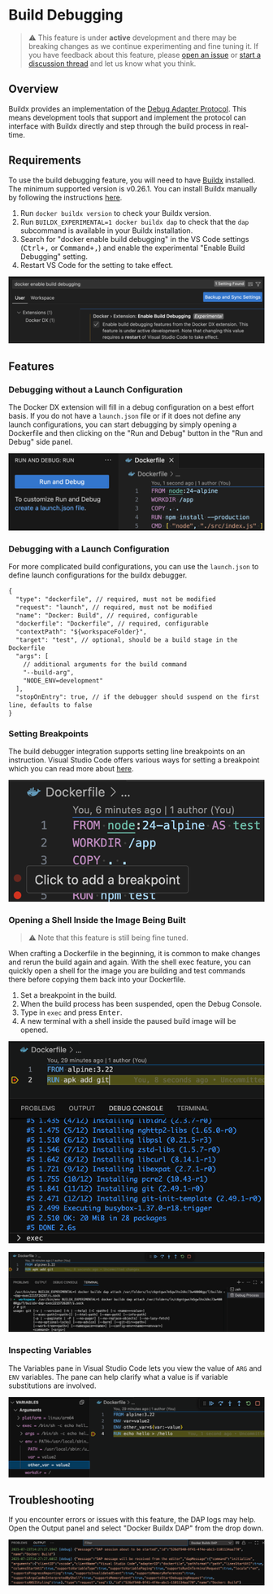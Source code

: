 # Build Debugging

> ⚠️ This feature is under **active** development and there may be breaking changes as we continue experimenting and fine tuning it. If you have feedback about this feature, please [open an issue](https://github.com/docker/vscode-extension/issues) or [start a discussion thread](https://github.com/docker/vscode-extension/discussions) and let us know what you think.

## Overview

Buildx provides an implementation of the [Debug Adapter Protocol](https://microsoft.github.io/debug-adapter-protocol/). This means development tools that support and implement the protocol can interface with Buildx directly and step through the build process in real-time.

## Requirements

To use the build debugging feature, you will need to have [Buildx](https://github.com/docker/buildx) installed. The minimum supported version is v0.26.1. You can install Buildx manually by following the instructions [here](https://github.com/docker/buildx?tab=readme-ov-file#manual-download).

1. Run `docker buildx version` to check your Buildx version.
2. Run `BUILDX_EXPERIMENTAL=1 docker buildx dap` to check that the `dap` subcommand is available in your Buildx installation.
3. Search for "docker enable build debugging" in the VS Code settings (<kbd>Ctrl+,</kbd> or <kbd>Command+,</kbd>) and enable the experimental "Enable Build Debugging" setting.
4. Restart VS Code for the setting to take effect.

![Use the settings page to enable the build debugging feature](resources/debugging/settings.png)

## Features

### Debugging without a Launch Configuration

The Docker DX extension will fill in a debug configuration on a best effort basis. If you do not have a `launch.json` file or if it does not define any launch configurations, you can start debugging by simply opening a Dockerfile and then clicking on the "Run and Debug" button in the "Run and Debug" side panel.

![Use the "Run and Debug" button to launch a debug session without a launch.json file](resources/debugging/debug-without-config.png)

### Debugging with a Launch Configuration

For more complicated build configurations, you can use the `launch.json` to define launch configurations for the buildx debugger.

<!-- prettier-ignore -->
```jsonc
{
  "type": "dockerfile", // required, must not be modified
  "request": "launch", // required, must not be modified
  "name": "Docker: Build", // required, configurable
  "dockerfile": "Dockerfile", // required, configurable
  "contextPath": "${workspaceFolder}",
  "target": "test", // optional, should be a build stage in the Dockerfile
  "args": [
    // additional arguments for the build command
    "--build-arg",
    "NODE_ENV=development"
  ],
  "stopOnEntry": true, // if the debugger should suspend on the first line, defaults to false
}
```

### Setting Breakpoints

The build debugger integration supports setting line breakpoints on an instruction. Visual Studio Code offers various ways for setting a breakpoint which you can read more about [here](https://code.visualstudio.com/docs/debugtest/debugging#_breakpoints).

![Add breakpoints by clicking on the left side of the editor](resources/debugging/add-breakpoints.png)

### Opening a Shell Inside the Image Being Built

> ⚠️ Note that this feature is still being fine tuned.

When crafting a Dockerfile in the beginning, it is common to make changes and rerun the build again and again. With the shell exec feature, you can quickly open a shell for the image you are building and test commands there before copying them back into your Dockerfile.

1. Set a breakpoint in the build.
2. When the build process has been suspended, open the Debug Console.
3. Type in `exec` and press <kbd>Enter</kbd>.
4. A new terminal with a shell inside the paused build image will be opened.

![Run exec in the Debug Console to open a terminal](resources/debugging/debug-exec-invoke.png)

![The opened terminal can be interfaced with for debugging in real-time](resources/debugging/debug-exec-shell.png)

### Inspecting Variables

The Variables pane in Visual Studio Code lets you view the value of `ARG` and `ENV` variables. The pane can help clarify what a value is if variable substitutions are involved.

![The opened terminal can be interfaced with for debugging in real-time](resources/debugging/variables.png)

## Troubleshooting

If you encounter errors or issues with this feature, the DAP logs may help. Open the Output panel and select "Docker Buildx DAP" from the drop down.

![The opened terminal can be interfaced with for debugging in real-time](resources/debugging/dap-logs.png)

